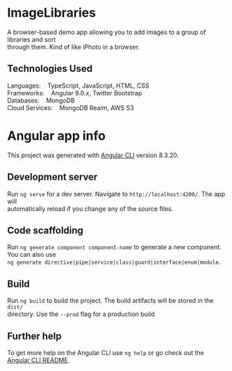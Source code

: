 # ImageLibraries

A browser-based demo app allowing you to add images to a group of libraries and sort  
through them. Kind of like iPhoto in a browser.

## Technologies Used

Languages: &nbsp;&nbsp; TypeScript, JavaScript, HTML, CSS  
Frameworks:  &nbsp;&nbsp; Angular 9.0.x, Twitter Bootstrap  
Databases: &nbsp;&nbsp;  MongoDB  
Cloud Services: &nbsp;&nbsp;  MongoDB Realm, AWS S3

# Angular app info

This project was generated with [Angular CLI](https://github.com/angular/angular-cli) 
version 8.3.20.

## Development server

Run `ng serve` for a dev server. Navigate to `http://localhost:4200/`. The app will  
automatically reload  if you change any of the source files.

## Code scaffolding

Run `ng generate component component-name` to generate a new component. You can also use  
`ng generate directive|pipe|service|class|guard|interface|enum|module`.

## Build

Run `ng build` to build the project. The build artifacts will be stored in the `dist/`   
directory. Use the `--prod` flag for a production build

## Further help

To get more help on the Angular CLI use `ng help` or go check out the [Angular CLI README](https://github.com/angular/angular-cli/blob/master/README.md).
